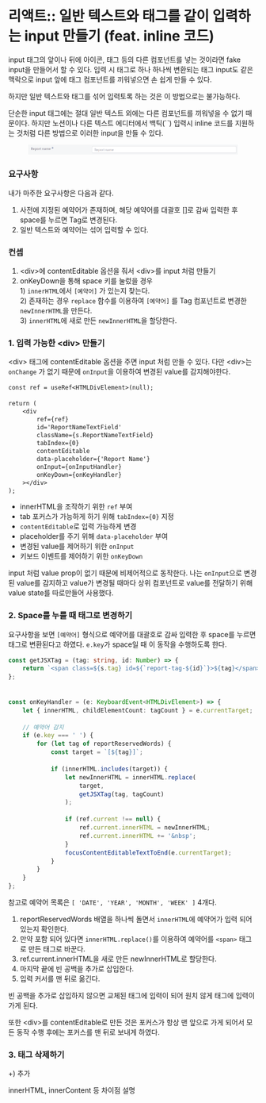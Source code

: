 # 리액트:: 일반 텍스트와 태그를 같이 입력하는 input 만들기 (feat. inline 코드)

input 태그의 앞이나 뒤에 아이콘, 태그 등의 다른 컴포넌트를 넣는 것이라면 fake input을 만들어서 할 수 있다. 입력 시 태그로 하나 하나씩 변환되는 태그 input도 같은 맥락으로 input 앞에 태그 컴포넌트를 끼워넣으면 손 쉽게 만들 수 있다.

하지만 일반 텍스트와 태그를 섞어 입력토록 하는 것은 이 방법으로는 불가능하다.&#x20;

단순한 input 태그에는 절대 일반 텍스트 외에는 다른 컴포넌트를 끼워넣을 수 없기 때문이다. 하지만 노션이나 다른 텍스트 에디터에서 백틱(\`\`) 입력시 inline 코드를 지원하는 것처럼 다른 방법으로 이러한 input을 만들 수 있다.

<figure><img src="../.gitbook/assets/div-input.gif" alt=""><figcaption></figcaption></figure>



### 요구사항

내가 마주한 요구사항은 다음과 같다.

1. 사전에 지정된 예약어가 존재하며, 해당 예약어를 대괄호 \[]로 감싸 입력한 후 space를 누르면 Tag로 변경된다.
2. 일반 텍스트와 예약어는 섞어 입력할 수 있다.



### 컨셉

1. \<div>에 contentEditable 옵션을 줘서 \<div>를 input 처럼 만들기
2. onKeyDown을 통해 space 키를 눌렀을 경우 \
   1\) `innerHTML`에서 `[예약어]` 가 있는지 찾는다.\
   2\) 존재하는 경우 `replace` 함수를 이용하여 `[예약어]` 를 Tag 컴포넌트로 변경한 `newInnerHTML`을 만든다. \
   3\) `innerHTML`에 새로 만든 `newInnerHTML`을 할당한다.





### 1.  입력 가능한 \<div> 만들기

\<div> 태그에 contentEditable 옵션을 주면 input 처럼 만들 수 있다. 다만 \<div>는 `onChange` 가 없기 때문에 `onInput`을 이용하여 변경된 value를 감지해야한다.

```tsx
const ref = useRef<HTMLDivElement>(null);

return (
    <div
        ref={ref}
        id='ReportNameTextField'
        className={s.ReportNameTextField}
        tabIndex={0}
        contentEditable
        data-placeholder={'Report Name'}
        onInput={onInputHandler}
        onKeyDown={onKeyHandler}
    ></div>
);
```

* innerHTML을 조작하기 위한 `ref` 부여
* tab 포커스가 가능하게 하기 위해 `tabIndex={0}` 지정
* `contentEditable`로 입력 가능하게 변경
* placeholder를 주기 위해 `data-placeholder` 부여
* 변경된  value를 제어하기 위한 `onInput`
* 키보드 이벤트를 제어하기 위한 `onKeyDown`

input 처럼 value prop이 없기 때문에 비제어적으로 동작한다. 나는 `onInput`으로 변경된 value를 감지하고 value가 변경될 때마다 상위 컴포넌트로 value를 전달하기 위해 value state를 따로만들어 사용했다.



### 2. Space를 누를 때 태그로 변경하기

요구사항을 보면 `[예약어]` 형식으로 예약어를 대괄호로 감싸 입력한 후 space를 누르면 태그로 변환된다고 하였다. `e.key`가 space일 때 이 동작을 수행하도록 한다.

```typescript
const getJSXTag = (tag: string, id: Number) => {
    return `<span class=${s.tag} id=${`report-tag-${id}`}>${tag}</span>`;
};


const onKeyHandler = (e: KeyboardEvent<HTMLDivElement>) => {
    let { innerHTML, childElementCount: tagCount } = e.currentTarget;

    // 예약어 감지
    if (e.key === ' ') {
        for (let tag of reportReservedWords) {
            const target = `[${tag}]`;

            if (innerHTML.includes(target)) {
                let newInnerHTML = innerHTML.replace(
                    target,
                    getJSXTag(tag, tagCount)
                );

                if (ref.current !== null) {
                    ref.current.innerHTML = newInnerHTML;
                    ref.current.innerHTML += '&nbsp';
                }
                focusContentEditableTextToEnd(e.currentTarget);
            }
        }
    }
};
```

참고로 예약어 목록은 `[ 'DATE', 'YEAR', 'MONTH', 'WEEK' ]`  4개다.

1. reportReservedWords 배열을 하나씩 돌면서 `innerHTML`에 예약어가 입력 되어 있는지 확인한다.
2. 만약 포함 되어 있다면 `innerHTML.replace()`를 이용하여 예약어를 `<span>` 태그로 만든 태그로 바꾼다.
3. ref.current.innerHTML을 새로 만든 newInnerHTML로 할당한다.
4. 마지막 끝에 빈 공백을 추가로 삽입한다.
5. 입력 커서를 맨 뒤로 옮긴다.



빈 공백을 추가로 삽입하지 않으면 교체된 태그에 입력이 되어 원치 않게 태그에 입력이 가게 된다.

또한 \<div>를 contentEditable로 만든 것은 포커스가 항상 맨 앞으로 가게 되어서 모든 동작 수행 후에는 포커스를 맨 뒤로 보내게 하였다.





### 3. 태그 삭제하기







\+) 추가

innerHTML, innerContent 등 차이점 설명













